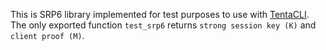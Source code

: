 This is SRP6 library implemented for test purposes to use with [TentaCLI](https://github.com/idewave/tentacli). The only exported function `test_srp6` returns `strong session key (K)` and `client proof (M)`.
